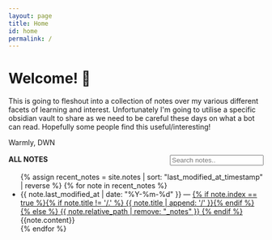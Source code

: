```yaml
---
layout: page
title: Home
id: home
permalink: /
---
```


# Welcome! 🌱

This is going to fleshout into a collection of notes over my various different facets of learning and interest. Unfortunately I'm going to utilise a specific obsidian vault to share as we need to be careful these days on what a bot can read. Hopefully some people find this useful/interesting!

Warmly,
DWN

<!-- search bar -->
<div style="display: flex; margin-top: 1rem">
    <strong>ALL NOTES</strong>
    <input class="input is-medium" style="margin-left: auto;" type="text" placeholder="Search notes.." id="search-input" autocomplete="off">
</div>
<ul id="note-list">
  {% assign recent_notes = site.notes | sort: "last_modified_at_timestamp" | reverse %}
  {% for note in recent_notes %}
    <li>
      {{ note.last_modified_at | date: "%Y-%m-%d" }} — <a class="internal-link" href="{{ note.url }}">
      {% if note.index == true %}{% if note.title != '/.' %}
      {{ note.title | append: '/' }}{% endif %}
      {% else %}
      {{ note.relative_path | remove: "_notes" }}
      {% endif %}
    </a>
      <div style="display: 'hidden'">{{note.content}}</div>
    </li>
  {% endfor %}
</ul>
<script>
  const searchInput = document.getElementById("search-input");
  const noteList = document.getElementById("note-list");

  var loaded = false;
  var search = [];
  var timer = null;
  
  window.onload = function() {
    for (var i=0 ; i<noteList.children.length ; i++ ) {
      search[i] = String(noteList.children[i].innerText) + String(noteList.children[i].lastElementChild.innerText);
      noteList.children[i].lastElementChild.remove();
    }
    searchInput.addEventListener("input", startInterval);
    loaded = true;
  }

  const startInterval = () => {
    if (!loaded) return;
    stopInterval();
    timer = setInterval(function() {
      doSearch();
    }, 100);
  }

  const stopInterval = () => {
    // To cancel an interval, we pass the timer to clearInterval()
    clearInterval(timer);
  }

  const doSearch = () => {
    var reg = new RegExp(`(^|\\s|,)${searchInput.value}`, 'gi');
    for (var i=0 ; i<noteList.children.length ; i++ ) {
      let li = noteList.children[i];
      if (reg.test(search[i])) {
        li.style["display"] = "list-item";
      } else {
        li.style["display"] = "none";
      }
    }
    clearInterval(timer);
  };
</script>
